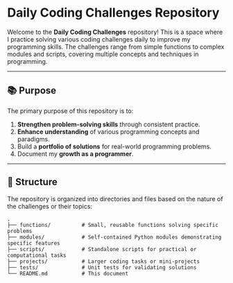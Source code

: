 # Daily Coding Challenges Repository

Welcome to the **Daily Coding Challenges** repository! This is a space where I practice solving various coding challenges daily to improve my programming skills. The challenges range from simple functions to complex modules and scripts, covering multiple concepts and techniques in programming.

---

## 📚 Purpose

The primary purpose of this repository is to:
1. **Strengthen problem-solving skills** through consistent practice.
2. **Enhance understanding** of various programming concepts and paradigms.
3. Build a **portfolio of solutions** for real-world programming problems.
4. Document my **growth as a programmer**.

---

## 🚀 Structure

The repository is organized into directories and files based on the nature of the challenges or their topics:

```plaintext
.
├── functions/          # Small, reusable functions solving specific problems
├── modules/            # Self-contained Python modules demonstrating specific features
├── scripts/            # Standalone scripts for practical or computational tasks
├── projects/           # Larger coding tasks or mini-projects
├── tests/              # Unit tests for validating solutions
└── README.md           # This document
